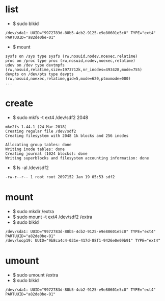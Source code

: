 # list
- $ sudo blkid
````
/dev/sda1: UUID="9972783d-88b5-4cb2-9125-e9e80601e5c0" TYPE="ext4" PARTUUID="a82de0be-01"
````

- $ mount
````
sysfs on /sys type sysfs (rw,nosuid,nodev,noexec,relatime)
proc on /proc type proc (rw,nosuid,nodev,noexec,relatime)
udev on /dev type devtmpfs (rw,nosuid,relatime,size=1973712k,nr_inodes=493428,mode=755)
devpts on /dev/pts type devpts (rw,nosuid,noexec,relatime,gid=5,mode=620,ptmxmode=000)
...
````

# create
- $ sudo mkfs -t ext4 /dev/sdf2 2048
````
mke2fs 1.44.1 (24-Mar-2018)
Creating regular file /dev/sdf2
Creating filesystem with 2048 1k blocks and 256 inodes

Allocating group tables: done                            
Writing inode tables: done                            
Creating journal (1024 blocks): done
Writing superblocks and filesystem accounting information: done
````

- $ ls -al /dev/sdf2
````
-rw-r--r-- 1 root root 2097152 Jan 19 05:53 sdf2
````

# mount
- $ sudo mkdir /extra
- $ sudo mount -t ext4 /dev/sdf2 /extra
- $ sudo blkid
````
/dev/sda1: UUID="9972783d-88b5-4cb2-9125-e9e80601e5c0" TYPE="ext4" PARTUUID="a82de0be-01"
/dev/loop19: UUID="9b8ca4c4-031e-417d-88f1-9426e0e09b91" TYPE="ext4"
````

# umount
- $ sudo umount /extra
- $ sudo blkid
````
/dev/sda1: UUID="9972783d-88b5-4cb2-9125-e9e80601e5c0" TYPE="ext4" PARTUUID="a82de0be-01"
````
